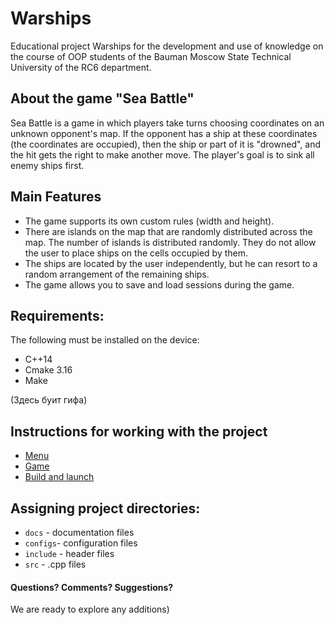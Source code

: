 # Warships
Educational project Warships for the development and use of knowledge on the course of OOP students of the Bauman Moscow State Technical University of the RC6 department.

## About the game "Sea Battle"

Sea Battle is a game in which players take turns choosing coordinates on an unknown opponent's map. If the opponent has a ship at these coordinates (the coordinates are occupied), then the ship or part of it is "drowned", and the hit gets the right to make another move. The player's goal is to sink all enemy ships first.

## Main Features

+ The game supports its own custom rules (width and height).
+ There are islands on the map that are randomly distributed across the map. The number of islands is distributed randomly. They do not allow the user to place ships on the cells occupied by them.
+ The ships are located by the user independently, but he can resort to a random arrangement of the remaining ships.
+ The game allows you to save and load sessions during the game.

## Requirements:
The following must be installed on the device:
+ C++14
+ Cmake 3.16
+ Make

(Здесь буит гифа)

## Instructions for working with the project
+ [Menu](https://github.com/Keberson/Warships/blob/project/docs/menu.md)
+ [Game](https://github.com/Keberson/Warships/blob/project/docs/game.md)
+ [Build and launch](https://github.com/Keberson/Warships/blob/project/docs/launch.md)

## Assigning project directories:
+ `docs` - documentation files
+ `configs`- configuration files
+ `include` - header files
+ `src` - .cpp files


#### Questions? Comments? Suggestions?
We are ready to explore any additions)
